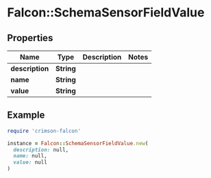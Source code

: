 # Falcon::SchemaSensorFieldValue

## Properties

| Name | Type | Description | Notes |
| ---- | ---- | ----------- | ----- |
| **description** | **String** |  |  |
| **name** | **String** |  |  |
| **value** | **String** |  |  |

## Example

```ruby
require 'crimson-falcon'

instance = Falcon::SchemaSensorFieldValue.new(
  description: null,
  name: null,
  value: null
)
```

